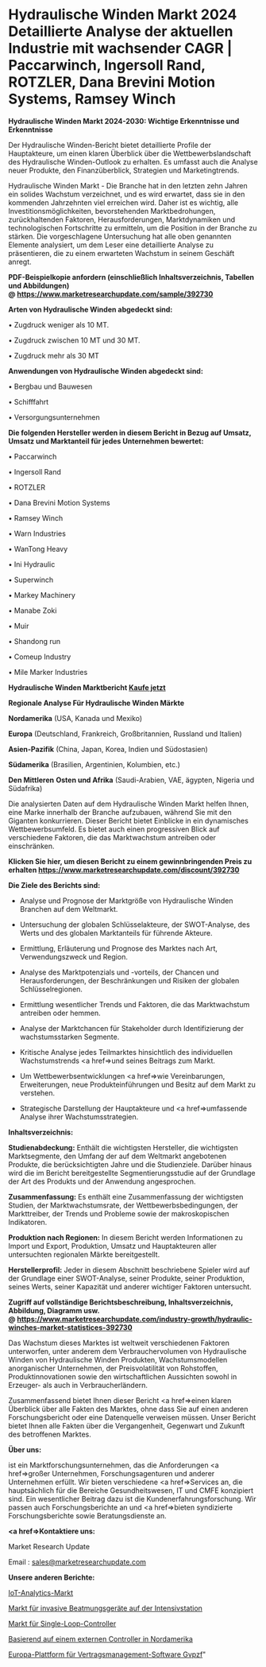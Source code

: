 # Hydraulische Winden Markt 2024 Detaillierte Analyse der aktuellen Industrie mit wachsender CAGR | Paccarwinch, Ingersoll Rand, ROTZLER, Dana Brevini Motion Systems, Ramsey Winch

<strong>Hydraulische Winden Markt 2024-2030: Wichtige Erkenntnisse und Erkenntnisse</strong>

Der Hydraulische Winden-Bericht bietet detaillierte Profile der Hauptakteure, um einen klaren Überblick über die Wettbewerbslandschaft des Hydraulische Winden-Outlook zu erhalten. Es umfasst auch die Analyse neuer Produkte, den Finanzüberblick, Strategien und Marketingtrends.

Hydraulische Winden Markt - Die Branche hat in den letzten zehn Jahren ein solides Wachstum verzeichnet, und es wird erwartet, dass sie in den kommenden Jahrzehnten viel erreichen wird. Daher ist es wichtig, alle Investitionsmöglichkeiten, bevorstehenden Marktbedrohungen, zurückhaltenden Faktoren, Herausforderungen, Marktdynamiken und technologischen Fortschritte zu ermitteln, um die Position in der Branche zu stärken. Die vorgeschlagene Untersuchung hat alle oben genannten Elemente analysiert, um dem Leser eine detaillierte Analyse zu präsentieren, die zu einem erwarteten Wachstum in seinem Geschäft anregt.

<strong><b>PDF-Beispielkopie anfordern (einschließlich Inhaltsverzeichnis, Tabellen und Abbildungen) @ </b></strong><strong><a href=https://www.marketresearchupdate.com/sample/392730><strong>https://www.marketresearchupdate.com/sample/392730</u></a></strong></strong>

<strong>Arten von Hydraulische Winden abgedeckt sind:</strong>

• Zugdruck weniger als 10 MT.

• Zugdruck zwischen 10 MT und 30 MT.

• Zugdruck mehr als 30 MT

<strong>Anwendungen von Hydraulische Winden abgedeckt sind:</strong>

• Bergbau und Bauwesen

• Schifffahrt

• Versorgungsunternehmen

<strong>Die folgenden Hersteller werden in diesem Bericht in Bezug auf Umsatz, Umsatz und Marktanteil für jedes Unternehmen bewertet:</strong>

• Paccarwinch

• Ingersoll Rand

• ROTZLER

• Dana Brevini Motion Systems

• Ramsey Winch

• Warn Industries

• WanTong Heavy

• Ini Hydraulic

• Superwinch

• Markey Machinery

• Manabe Zoki

• Muir

• Shandong run

• Comeup Industry

• Mile Marker Industries

<strong>Hydraulische Winden Marktbericht <a href=https://www.marketresearchupdate.com/buynow/392730>Kaufe jetzt</a></strong>

<strong>Regionale Analyse Für Hydraulische Winden Märkte</strong>

<strong>Nordamerika</strong> (USA, Kanada und Mexiko)

<strong>Europa</strong> (Deutschland, Frankreich, Großbritannien, Russland und Italien)

<strong>Asien-Pazifik</strong> (China, Japan, Korea, Indien und Südostasien)

<strong>Südamerika</strong> (Brasilien, Argentinien, Kolumbien, etc.)

<strong>Den Mittleren</strong> <strong>Osten und Afrika</strong> (Saudi-Arabien, VAE, ägypten, Nigeria und Südafrika)

Die analysierten Daten auf dem Hydraulische Winden Markt helfen Ihnen, eine Marke innerhalb der Branche aufzubauen, während Sie mit den Giganten konkurrieren. Dieser Bericht bietet Einblicke in ein dynamisches Wettbewerbsumfeld. Es bietet auch einen progressiven Blick auf verschiedene Faktoren, die das Marktwachstum antreiben oder einschränken.

<strong>Klicken Sie hier, um diesen Bericht zu einem gewinnbringenden Preis zu erhalten
</strong><strong><a href=https://www.marketresearchupdate.com/discount/392730>https://www.marketresearchupdate.com/discount/392730</b></u></strong></a>

<strong>Die Ziele des Berichts sind:</strong>

- Analyse und Prognose der Marktgröße von Hydraulische Winden Branchen auf dem Weltmarkt.

- Untersuchung der globalen Schlüsselakteure, der SWOT-Analyse, des Werts und des globalen Marktanteils für führende Akteure.

- Ermittlung, Erläuterung und Prognose des Marktes nach Art, Verwendungszweck und Region.

- Analyse des Marktpotenzials und -vorteils, der Chancen und Herausforderungen, der Beschränkungen und Risiken der globalen Schlüsselregionen.

- Ermittlung wesentlicher Trends und Faktoren, die das Marktwachstum antreiben oder hemmen.

- Analyse der Marktchancen für Stakeholder durch Identifizierung der wachstumsstarken Segmente.

- Kritische Analyse jedes Teilmarktes hinsichtlich des individuellen Wachstumstrends <a href=>und</a> seines Beitrags zum Markt.

- Um Wettbewerbsentwicklungen <a href=>wie</a> Vereinbarungen, Erweiterungen, neue Produkteinführungen und Besitz auf dem Markt zu verstehen.

- Strategische Darstellung der Hauptakteure und <a href=>umfas</a>sende Analyse ihrer Wachstumsstrategien.

<strong>Inhaltsverzeichnis:</strong>

<strong>Studienabdeckung:</strong> Enthält die wichtigsten Hersteller, die wichtigsten Marktsegmente, den Umfang der auf dem Weltmarkt angebotenen Produkte, die berücksichtigten Jahre und die Studienziele. Darüber hinaus wird die im Bericht bereitgestellte Segmentierungsstudie auf der Grundlage der Art des Produkts und der Anwendung angesprochen.

<strong>Zusammenfassung:</strong> Es enthält eine Zusammenfassung der wichtigsten Studien, der Marktwachstumsrate, der Wettbewerbsbedingungen, der Markttreiber, der Trends und Probleme sowie der makroskopischen Indikatoren.

<strong>Produktion nach Regionen:</strong> In diesem Bericht werden Informationen zu Import und Export, Produktion, Umsatz und Hauptakteuren aller untersuchten regionalen Märkte bereitgestellt.

<strong>Herstellerprofil:</strong> Jeder in diesem Abschnitt beschriebene Spieler wird auf der Grundlage einer SWOT-Analyse, seiner Produkte, seiner Produktion, seines Werts, seiner Kapazität und anderer wichtiger Faktoren untersucht.

<strong><b>Zugriff auf vollständige Berichtsbeschreibung, Inhaltsverzeichnis, Abbildung, Diagramm usw. @ </b></strong><strong><a href=https://www.marketresearchupdate.com/industry-growth/hydraulic-winches-market-statistices-392730>https://www.marketresearchupdate.com/industry-growth/hydraulic-winches-market-statistices-392730</a></strong>

Das Wachstum dieses Marktes ist weltweit verschiedenen Faktoren unterworfen, unter anderem dem Verbrauchervolumen von Hydraulische Winden von Hydraulische Winden Produkten, Wachstumsmodellen anorganischer Unternehmen, der Preisvolatilität von Rohstoffen, Produktinnovationen sowie den wirtschaftlichen Aussichten sowohl in Erzeuger- als auch in Verbraucherländern.

Zusammenfassend bietet Ihnen dieser Bericht <a href=>einen</a> klaren Überblick über alle Fakten des Marktes, ohne dass Sie auf einen anderen Forschungsbericht oder eine Datenquelle verweisen müssen. Unser Bericht bietet Ihnen alle Fakten über die Vergangenheit, Gegenwart und Zukunft des betroffenen Marktes.

<strong>Über uns:</strong>

 ist ein Marktforschungsunternehmen, das die Anforderungen <a href=>großer</a> Unternehmen, Forschungsagenturen und anderer Unternehmen erfüllt. Wir bieten verschiedene <a href=>Services</a> an, die hauptsächlich für die Bereiche Gesundheitswesen, IT und CMFE konzipiert sind. Ein wesentlicher Beitrag dazu ist die Kundenerfahrungsforschung. Wir passen auch Forschungsberichte an und <a href=>bieten</a> syndizierte Forschungsberichte sowie Beratungsdienste an.

<strong><a href=>Kontaktiere uns:</a></strong>

Market Research Update

Email : sales@marketresearchupdate.com

<strong>Unsere anderen Berichte:</strong>

<a href=https://www.linkedin.com/pulse/iot-analytics-market-size-analysis-leading-manufacturers>IoT-Analytics-Markt</a>

<a href=https://www.linkedin.com/pulse/icu-invasive-ventilators-market-report-2023-top-company>Markt für invasive Beatmungsgeräte auf der Intensivstation</a>

<a href=https://www.linkedin.com/pulse/single-loop-controller-market-research-report>Markt für Single-Loop-Controller</a>

<a href=https://www.linkedin.com/pulse/north-america-external-controller-based>Basierend auf einem externen Controller in Nordamerika</a>

<a href=https://www.linkedin.com/pulse/europe-contract-management-software-platform-gvpzf/>Europa-Plattform für Vertragsmanagement-Software Gvpzf</a>"
